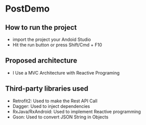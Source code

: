 # PostDemo

## How to run the project
- import the project your Andoid Studio
- Hit the run button or press Shift/Cmd + F10

## Proposed architecture
- I Use a MVC Architecture with Reactive Programing

## Third-party libraries used
- Retrofit2: Used to make the Rest API Call
- Dagger: Used to inject dependencies 
- RxJava/RxAndroid: Used to implement Reactive programming
- Gson: Used to convert JSON String in Objects
